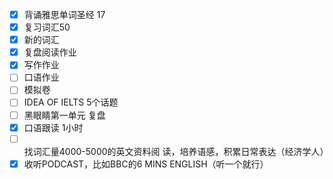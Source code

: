 - [x] 背诵雅思单词圣经 17
- [x] 复习词汇50
- [x] 新的词汇
- [x] 复盘阅读作业
- [x] 写作作业
- [ ] 口语作业
- [ ] 模拟卷
- [ ] IDEA OF IELTS 5个话题
- [ ] 黑眼睛第一单元 复盘
- [x] 口语跟读 1小时
- [ ] 找词汇量4000-5000的英文资料阅
  读，培养语感，积累日常表达（经济学人）
- [x] 收听PODCAST，比如BBC的6 MINS
  ENGLISH（听一个就行）
